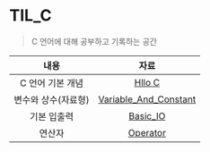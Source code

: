 # TIL_C

> C 언어에 대해 공부하고 기록하는 공간



|        내용         |                        자료                        |
| :-----------------: | :------------------------------------------------: |
|  C 언어 기본 개념   |               [Hllo C](/Hello_C.md)                |
| 변수와 상수(자료형) | [Variable_And_Constant](/Variable_And_Constant.md) |
|     기본 입출력     |              [Basic_IO](/Basic_IO.md)              |
|       연산자        |              [Operator](/Operator.md)              |



